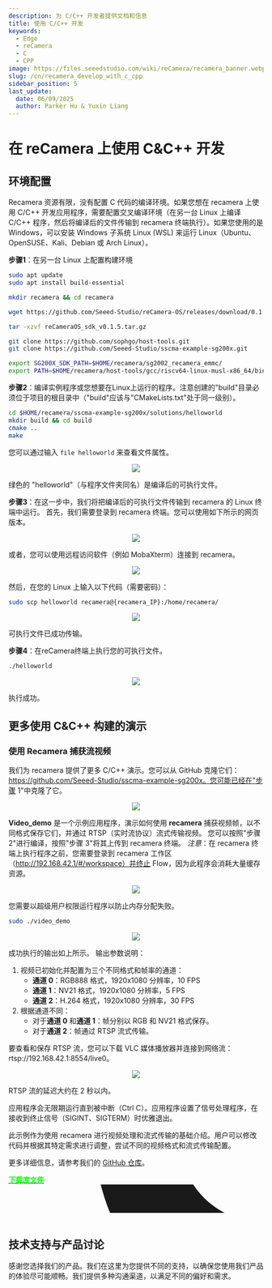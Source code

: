 ```yaml
---
description: 为 C/C++ 开发者提供文档和信息
title: 使用 C/C++ 开发
keywords:
  - Edge
  - reCamera
  - C
  - CPP
image: https://files.seeedstudio.com/wiki/reCamera/recamera_banner.webp
slug: /cn/recamera_develop_with_c_cpp
sidebar_position: 5
last_update:
  date: 06/09/2025
  author: Parker Hu & Yuxin Liang
---
```


# 在 reCamera 上使用 C&C++ 开发

## 环境配置
Recamera 资源有限，没有配置 C 代码的编译环境。如果您想在 recamera 上使用 C/C++ 开发应用程序，需要配置交叉编译环境（在另一台 Linux 上编译 C/C++ 程序，然后将编译后的文件传输到 recamera 终端执行）。如果您使用的是 Windows，可以安装 Windows 子系统 Linux (WSL) 来运行 Linux（Ubuntu、OpenSUSE、Kali、Debian 或 Arch Linux）。

 **步骤1**：在另一台 Linux 上配置构建环境

```bash
sudo apt update
sudo apt install build-essential

mkdir recamera && cd recamera

wget https://github.com/Seeed-Studio/reCamera-OS/releases/download/0.1.5/reCameraOS_sdk_v0.1.5.tar.gz

tar -xzvf reCameraOS_sdk_v0.1.5.tar.gz

git clone https://github.com/sophgo/host-tools.git
git clone https://github.com/Seeed-Studio/sscma-example-sg200x.git

export SG200X_SDK_PATH=$HOME/recamera/sg2002_recamera_emmc/
export PATH=$HOME/recamera/host-tools/gcc/riscv64-linux-musl-x86_64/bin:$PATH

```

**步骤2**：编译实例程序或您想要在Linux上运行的程序。注意创建的"build"目录必须位于项目的根目录中（"build"应该与"CMakeLists.txt"处于同一级别）。

```bash
cd $HOME/recamera/sscma-example-sg200x/solutions/helloworld
mkdir build && cd build
cmake ..
make
```

您可以通过输入 `file helloworld` 来查看文件属性。

<div align="center"><img width={600} src="https://files.seeedstudio.com/wiki/reCamera/develop_with_c_cpp/1.png" /></div>

绿色的 "helloworld"（与程序文件夹同名）是编译后的可执行文件。

**步骤3**：在这一步中，我们将把编译后的可执行文件传输到 recamera 的 Linux 终端中运行。
首先，我们需要登录到 recamera 终端。您可以使用如下所示的网页版本。

<div align="center"><img width={600} src="https://files.seeedstudio.com/wiki/reCamera/develop_with_c_cpp/2.2.png" /></div>

或者，您可以使用远程访问软件（例如 MobaXterm）连接到 recamera。

<div align="center"><img width={600} src="https://files.seeedstudio.com/wiki/reCamera/develop_with_c_cpp/3.png" /></div>

然后，在您的 Linux 上输入以下代码（需要密码）：

```bash
sudo scp helloworld recamera@{recamera_IP}:/home/recamera/
```

<div align="center"><img width={600} src="https://files.seeedstudio.com/wiki/reCamera/develop_with_c_cpp/4.png" /></div>

可执行文件已成功传输。

**步骤4**：在reCamera终端上执行您的可执行文件。

```bash
./helloworld
```

<div align="center"><img width={600} src="https://files.seeedstudio.com/wiki/reCamera/develop_with_c_cpp/5.png" /></div>

执行成功。

## 更多使用 C&C++ 构建的演示

### 使用 Recamera 捕获流视频

我们为 recamera 提供了更多 C/C++ 演示。您可以从 GitHub 克隆它们：https://github.com/Seeed-Studio/sscma-example-sg200x。您可能已经在"步骤 1"中克隆了它。

<div align="center"><img width={600} src="https://files.seeedstudio.com/wiki/reCamera/develop_with_c_cpp/6.png" /></div>

**Video_demo** 是一个示例应用程序，演示如何使用 **recamera** 捕获视频帧，以不同格式保存它们，并通过 RTSP（实时流协议）流式传输视频。
您可以按照"步骤 2"进行编译，按照"步骤 3"将其上传到 recamera 终端。
*注意*：在 recamera 终端上执行程序之前，您需要登录到 recamera 工作区（http://192.168.42.1/#/workspace）并终止 Flow，因为此程序会消耗大量缓存资源。

<div align="center"><img width={600} src="https://files.seeedstudio.com/wiki/reCamera/develop_with_c_cpp/7.png" /></div>

您需要以超级用户权限运行程序以防止内存分配失败。

```bash
sudo ./video_demo
```

<div align="center"><img width={600} src="https://files.seeedstudio.com/wiki/reCamera/develop_with_c_cpp/8.png" /></div>

成功执行的输出如上所示。
输出参数说明：
1. 视频已初始化并配置为三个不同格式和帧率的通道：
   - **通道 0**：RGB888 格式，1920x1080 分辨率，10 FPS
   - **通道 1**：NV21 格式，1920x1080 分辨率，5 FPS
   - **通道 2**：H.264 格式，1920x1080 分辨率，30 FPS
2. 根据通道不同：
   - 对于**通道 0** 和**通道 1**：帧分别以 RGB 和 NV21 格式保存。
   - 对于**通道 2**：帧通过 RTSP 流式传输。

要查看和保存 RTSP 流，您可以下载 VLC 媒体播放器并连接到网络流：rtsp://192.168.42.1:8554/live0。

<div align="center"><img width={600} src="https://files.seeedstudio.com/wiki/reCamera/develop_with_c_cpp/9.png" /></div>

RTSP 流的延迟大约在 2 秒以内。

应用程序会无限期运行直到被中断（Ctrl C）。应用程序设置了信号处理程序，在接收到终止信号（SIGINT、SIGTERM）时优雅退出。

此示例作为使用 recamera 进行视频处理和流式传输的基础介绍。用户可以修改代码并根据其特定需求进行调整，尝试不同的视频格式和流式传输配置。

更多详细信息，请参考我们的 [GitHub 仓库](https://github.com/Seeed-Studio/OSHW-reCamera-Series)。

<div class="github_container" style={{textAlign: 'center'}}>
    <a class="github_item" href="https://github.com/Seeed-Studio/OSHW-reCamera-Series" target="_blank" rel="noopener noreferrer">
    <strong><span><font color={'FFFFFF'} size={"4"}> 下载库文件</font></span></strong> <svg aria-hidden="true" focusable="false" role="img" className="mr-2" viewBox="-3 10 9 1" width={16} height={16} fill="currentColor" style={{textAlign: 'center', display: 'inline-block', userSelect: 'none', verticalAlign: 'text-bottom', overflow: 'visible'}}><path d="M8 0c4.42 0 8 3.58 8 8a8.013 8.013 0 0 1-5.45 7.59c-.4.08-.55-.17-.55-.38 0-.27.01-1.13.01-2.2 0-.75-.25-1.23-.54-1.48 1.78-.2 3.65-.88 3.65-3.95 0-.88-.31-1.59-.82-2.15.08-.2.36-1.02-.08-2.12 0 0-.67-.22-2.2.82-.64-.18-1.32-.27-2-.27-.68 0-1.36.09-2 .27-1.53-1.03-2.2-.82-2.2-.82-.44 1.1-.16 1.92-.08 2.12-.51.56-.82 1.28-.82 2.15 0 3.06 1.86 3.75 3.64 3.95-.23.2-.44.55-.51 1.07-.46.21-1.61.55-2.33-.66-.15-.24-.6-.83-1.23-.82-.67.01-.27.38.01.53.34.19.73.9.82 1.13.16.45.68 1.31 2.69.94 0 .67.01 1.3.01 1.49 0 .21-.15.45-.55.38A7.995 7.995 0 0 1 0 8c0-4.42 3.58-8 8-8Z" /></svg>
    </a>
</div><br />

## 技术支持与产品讨论

感谢您选择我们的产品。我们在这里为您提供不同的支持，以确保您使用我们产品的体验尽可能顺畅。我们提供多种沟通渠道，以满足不同的偏好和需求。

<div class="button_tech_support_container">
<a href="https://forum.seeedstudio.com/" class="button_forum"></a> 
<a href="https://www.seeedstudio.com/contacts" class="button_email"></a>
</div>


<div class="button_tech_support_container">
<a href="https://discord.gg/eWkprNDMU7" class="button_discord"></a> 
<a href="https://github.com/Seeed-Studio/wiki-documents/discussions/69" class="button_discussion"></a>
</div>
